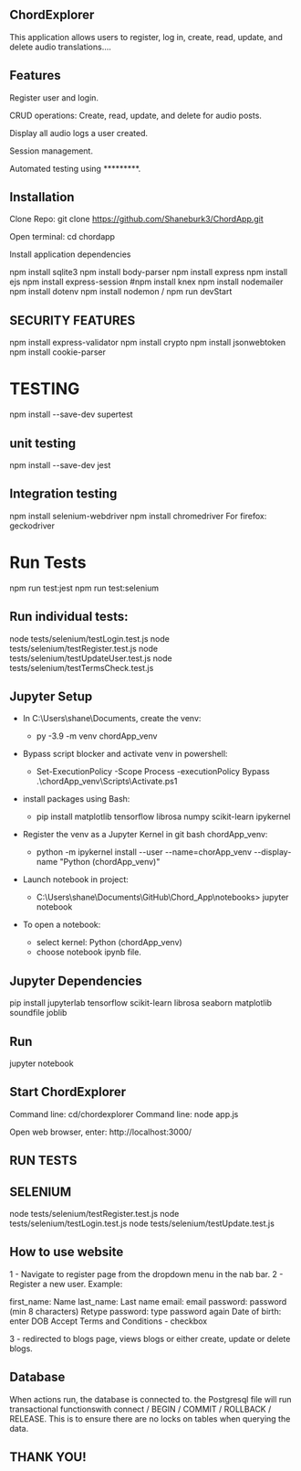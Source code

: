 ## ChordExplorer

This application allows users to register, log in, create, read, update, and delete audio translations....

## Features

Register user and login.

CRUD operations: Create, read, update, and delete for audio posts.

Display all audio logs a user created.

Session management.

Automated testing using *********.

## Installation

Clone Repo: git clone https://github.com/Shaneburk3/ChordApp.git

Open terminal: cd chordapp

Install  application dependencies

npm install sqlite3
npm install body-parser
npm install express
npm install ejs
npm install express-session
#npm install knex
npm install nodemailer
npm install dotenv
npm install nodemon / npm run devStart

## SECURITY FEATURES
npm install express-validator
npm install crypto
npm install jsonwebtoken
npm install cookie-parser


# TESTING

npm install --save-dev supertest

## unit testing

npm install --save-dev jest

## Integration testing

npm install selenium-webdriver
npm install chromedriver
For firefox: geckodriver

# Run Tests

npm run test:jest
npm run test:selenium

## Run individual tests:

node tests/selenium/testLogin.test.js 
node tests/selenium/testRegister.test.js
node tests/selenium/testUpdateUser.test.js
node tests/selenium/testTermsCheck.test.js



## Jupyter Setup
-  In C:\Users\shane\Documents, create the venv: 
    - py -3.9 -m venv chordApp_venv

- Bypass script blocker and activate venv in powershell: 
    - Set-ExecutionPolicy -Scope Process -executionPolicy Bypass .\chordApp_venv\Scripts\Activate.ps1

- install packages using Bash: 
    - pip install matplotlib tensorflow librosa numpy scikit-learn ipykernel

- Register the venv as a Jupyter Kernel in git bash chordApp_venv:
    - python -m ipykernel install --user --name=chorApp_venv --display-name "Python (chordApp_venv)"

- Launch notebook in project:
    - C:\Users\shane\Documents\GitHub\Chord_App\notebooks> jupyter notebook

- To open a notebook: 
    - select kernel: Python (chordApp_venv)
    - choose notebook ipynb file.


## Jupyter Dependencies
pip install jupyterlab tensorflow scikit-learn librosa seaborn matplotlib soundfile joblib

## Run
jupyter notebook

## Start ChordExplorer

Command line: cd/chordexplorer
Command line: node app.js

Open web browser, enter: http://localhost:3000/

## RUN TESTS

## SELENIUM

node tests/selenium/testRegister.test.js
node tests/selenium/testLogin.test.js
node tests/selenium/testUpdate.test.js

## How to use website

1 - Navigate to register page from the dropdown menu in the nab bar.
2 - Register a new user. Example:

first_name: Name
last_name: Last name
email: email
password: password (min 8 characters)
Retype password: type password again
Date of birth: enter DOB
Accept Terms and Conditions - checkbox

3 - redirected to blogs page, views blogs or either create, update or delete blogs.

## Database 

When actions run, the database is connected to. the Postgresql file will run transactional functionswith connect / BEGIN / COMMIT / ROLLBACK / RELEASE. This is to ensure there are no locks on tables when querying the data. 

## THANK YOU!

